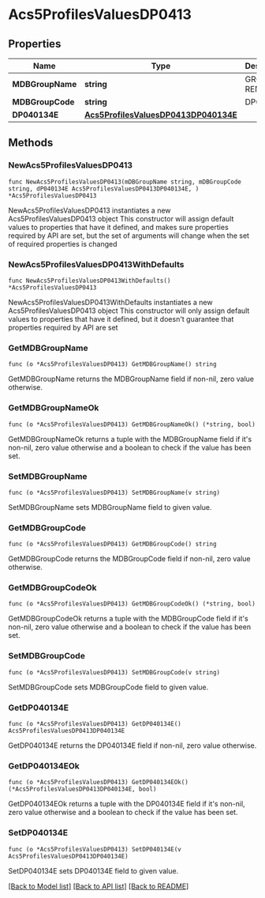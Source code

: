# Acs5ProfilesValuesDP0413

## Properties

Name | Type | Description | Notes
------------ | ------------- | ------------- | -------------
**MDBGroupName** | **string** | GROSS RENT | 
**MDBGroupCode** | **string** | DP0413 | 
**DP040134E** | [**Acs5ProfilesValuesDP0413DP040134E**](Acs5ProfilesValuesDP0413DP040134E.md) |  | 

## Methods

### NewAcs5ProfilesValuesDP0413

`func NewAcs5ProfilesValuesDP0413(mDBGroupName string, mDBGroupCode string, dP040134E Acs5ProfilesValuesDP0413DP040134E, ) *Acs5ProfilesValuesDP0413`

NewAcs5ProfilesValuesDP0413 instantiates a new Acs5ProfilesValuesDP0413 object
This constructor will assign default values to properties that have it defined,
and makes sure properties required by API are set, but the set of arguments
will change when the set of required properties is changed

### NewAcs5ProfilesValuesDP0413WithDefaults

`func NewAcs5ProfilesValuesDP0413WithDefaults() *Acs5ProfilesValuesDP0413`

NewAcs5ProfilesValuesDP0413WithDefaults instantiates a new Acs5ProfilesValuesDP0413 object
This constructor will only assign default values to properties that have it defined,
but it doesn't guarantee that properties required by API are set

### GetMDBGroupName

`func (o *Acs5ProfilesValuesDP0413) GetMDBGroupName() string`

GetMDBGroupName returns the MDBGroupName field if non-nil, zero value otherwise.

### GetMDBGroupNameOk

`func (o *Acs5ProfilesValuesDP0413) GetMDBGroupNameOk() (*string, bool)`

GetMDBGroupNameOk returns a tuple with the MDBGroupName field if it's non-nil, zero value otherwise
and a boolean to check if the value has been set.

### SetMDBGroupName

`func (o *Acs5ProfilesValuesDP0413) SetMDBGroupName(v string)`

SetMDBGroupName sets MDBGroupName field to given value.


### GetMDBGroupCode

`func (o *Acs5ProfilesValuesDP0413) GetMDBGroupCode() string`

GetMDBGroupCode returns the MDBGroupCode field if non-nil, zero value otherwise.

### GetMDBGroupCodeOk

`func (o *Acs5ProfilesValuesDP0413) GetMDBGroupCodeOk() (*string, bool)`

GetMDBGroupCodeOk returns a tuple with the MDBGroupCode field if it's non-nil, zero value otherwise
and a boolean to check if the value has been set.

### SetMDBGroupCode

`func (o *Acs5ProfilesValuesDP0413) SetMDBGroupCode(v string)`

SetMDBGroupCode sets MDBGroupCode field to given value.


### GetDP040134E

`func (o *Acs5ProfilesValuesDP0413) GetDP040134E() Acs5ProfilesValuesDP0413DP040134E`

GetDP040134E returns the DP040134E field if non-nil, zero value otherwise.

### GetDP040134EOk

`func (o *Acs5ProfilesValuesDP0413) GetDP040134EOk() (*Acs5ProfilesValuesDP0413DP040134E, bool)`

GetDP040134EOk returns a tuple with the DP040134E field if it's non-nil, zero value otherwise
and a boolean to check if the value has been set.

### SetDP040134E

`func (o *Acs5ProfilesValuesDP0413) SetDP040134E(v Acs5ProfilesValuesDP0413DP040134E)`

SetDP040134E sets DP040134E field to given value.



[[Back to Model list]](../README.md#documentation-for-models) [[Back to API list]](../README.md#documentation-for-api-endpoints) [[Back to README]](../README.md)


